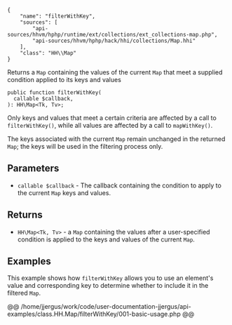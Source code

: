 ``` yamlmeta
{
    "name": "filterWithKey",
    "sources": [
        "api-sources/hhvm/hphp/runtime/ext/collections/ext_collections-map.php",
        "api-sources/hhvm/hphp/hack/hhi/collections/Map.hhi"
    ],
    "class": "HH\\Map"
}
```




Returns a ` Map ` containing the values of the current `` Map `` that meet
a supplied condition applied to its keys and values




``` Hack
public function filterWithKey(
  callable $callback,
): HH\Map<Tk, Tv>;
```




Only keys and values that meet a certain criteria are affected by a call to
` filterWithKey() `, while all values are affected by a call to
`` mapWithKey() ``.




The keys associated with the current ` Map ` remain unchanged in the
returned `` Map ``; the keys will be used in the filtering process only.




## Parameters




+ ` callable $callback ` - The callback containing the condition to apply to the
  current `` Map `` keys and values.




## Returns




* ` HH\Map<Tk, Tv> ` - a `` Map `` containing the values after a user-specified condition
  is applied to the keys and values of the current ``` Map ```.




## Examples




This example shows how ` filterWithKey ` allows you to use an element's value and corresponding key to determine whether to include it in the filtered `` Map ``.







@@ /home/jjergus/work/code/user-documentation-jjergus/api-examples/class.HH.Map/filterWithKey/001-basic-usage.php @@
<!-- HHAPIDOC -->
